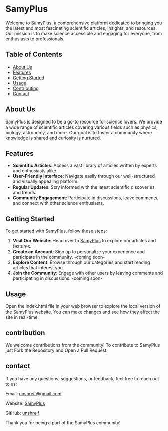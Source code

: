 # SamyPlus

Welcome to SamyPlus, a comprehensive platform dedicated to bringing you the latest and most fascinating scientific articles, insights, and resources. Our mission is to make science accessible and engaging for everyone, from enthusiasts to professionals.

## Table of Contents

- [About Us](#about-us)
- [Features](#features)
- [Getting Started](#getting-started)
- [Usage](#usage)
- [Contributing](#contributing)
- [Contact](#contact)

## About Us

SamyPlus is designed to be a go-to resource for science lovers. We provide a wide range of scientific articles covering various fields such as physics, biology, astronomy, and more. Our goal is to foster a community where knowledge is shared and curiosity is nurtured.

## Features

- **Scientific Articles**: Access a vast library of articles written by experts and enthusiasts alike.
- **User-Friendly Interface**: Navigate easily through our well-structured and visually appealing platform.
- **Regular Updates**: Stay informed with the latest scientific discoveries and trends.
- **Community Engagement**: Participate in discussions, leave comments, and connect with other science enthusiasts.

## Getting Started

To get started with SamyPlus, follow these steps:

1. **Visit Our Website**: Head over to [SamyPlus](https://unshreif.github.io/samyplus/) to explore our articles and features.
3. **Create an Account**: Sign up to personalize your experience and participate in the community. -coming soon-
4. **Explore Content**: Browse through our categories and start reading articles that interest you.
5. **Join the Community**: Engage with other users by leaving comments and participating in discussions. -coming soon-

## Usage

Open the index.html file in your web browser to explore the local version of the SamyPlus website. You can make changes and see how they affect the site in real-time.

## contribution

We welcome contributions from the community! To contribute to SamyPlus just Fork the Repository and Open a Pull Request.

## contact

If you have any questions, suggestions, or feedback, feel free to reach out to us:

Email: unshreif@gmail.com

Website: [SamyPlus](https://unshreif.github.io/samyplus/)

GitHub: [unshreif](https://github.com/unshreif)

Thank you for being a part of the SamyPlus community!
